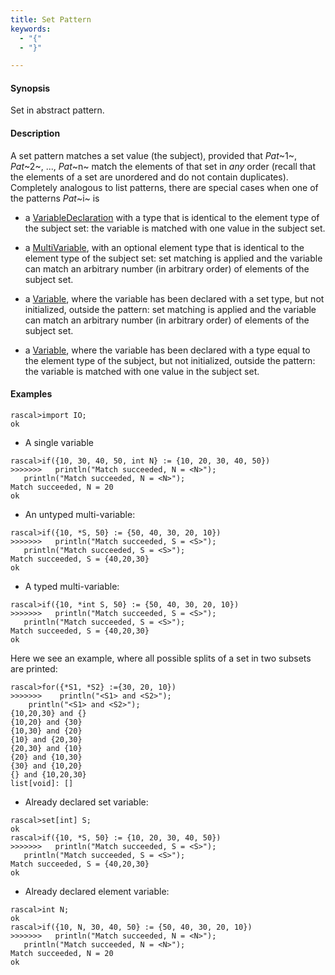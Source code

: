 ```yaml
---
title: Set Pattern
keywords:
  - "{"
  - "}"

---
```


#### Synopsis

Set in abstract pattern.

#### Description

A set pattern matches a set value (the subject), provided that _Pat_~1~, _Pat_~2~, ..., _Pat_~n~ match the elements of that set in *any* order
(recall that the elements of a set are unordered and do not contain duplicates).
Completely analogous to list patterns, there are special cases when one of the patterns _Pat_~i~ is

*  a [VariableDeclaration](../../../Rascal/Patterns/VariableDeclaration) with a type that is identical to the element type of the subject set: the variable is matched with one value  in the subject set.

*  a [MultiVariable](../../../Rascal/Patterns/MultiVariable), with an optional element type that is identical to the element type of the subject set: set matching is applied and the variable can match an arbitrary number (in arbitrary order) of elements of the subject set.

*  a [Variable](../../../Rascal/Patterns/Variable), where the variable has been declared with a set type, but not initialized, outside the pattern: set matching is applied and the variable can match an arbitrary number (in arbitrary order) of elements of the subject set.

*  a [Variable](../../../Rascal/Patterns/Variable), where the variable has been declared with a type equal to the element type of the subject, but not initialized, outside the pattern: the variable is matched with one value in the subject set.

#### Examples

```rascal-shell 
rascal>import IO;
ok
```

* A single variable

```rascal-shell ,continue
rascal>if({10, 30, 40, 50, int N} := {10, 20, 30, 40, 50})
>>>>>>>   println("Match succeeded, N = <N>");
   println("Match succeeded, N = <N>");
Match succeeded, N = 20
ok
```

* An untyped multi-variable:

```rascal-shell ,continue
rascal>if({10, *S, 50} := {50, 40, 30, 20, 10})
>>>>>>>   println("Match succeeded, S = <S>");
   println("Match succeeded, S = <S>");
Match succeeded, S = {40,20,30}
ok
```

* A typed multi-variable:

```rascal-shell ,continue
rascal>if({10, *int S, 50} := {50, 40, 30, 20, 10})
>>>>>>>   println("Match succeeded, S = <S>");
   println("Match succeeded, S = <S>");
Match succeeded, S = {40,20,30}
ok
```
Here we see an example, where all possible splits of a set in two subsets are printed:

```rascal-shell ,continue
rascal>for({*S1, *S2} :={30, 20, 10})
>>>>>>>    println("<S1> and <S2>");
    println("<S1> and <S2>");
{10,20,30} and {}
{10,20} and {30}
{10,30} and {20}
{10} and {20,30}
{20,30} and {10}
{20} and {10,30}
{30} and {10,20}
{} and {10,20,30}
list[void]: []
```

* Already declared set variable:

```rascal-shell ,continue
rascal>set[int] S;
ok
rascal>if({10, *S, 50} := {10, 20, 30, 40, 50})
>>>>>>>   println("Match succeeded, S = <S>");
   println("Match succeeded, S = <S>");
Match succeeded, S = {40,20,30}
ok
```

* Already declared element variable:

```rascal-shell ,continue
rascal>int N;
ok
rascal>if({10, N, 30, 40, 50} := {50, 40, 30, 20, 10})
>>>>>>>   println("Match succeeded, N = <N>");
   println("Match succeeded, N = <N>");
Match succeeded, N = 20
ok
```

